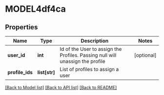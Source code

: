 # MODEL4df4ca

## Properties
Name | Type | Description | Notes
------------ | ------------- | ------------- | -------------
**user_id** | **int** | Id of the User to assign the Profiles. Passing null will unassign the profile | [optional] 
**profile_ids** | **list[str]** | List of profiles to assign a user | 

[[Back to Model list]](../README.md#documentation-for-models) [[Back to API list]](../README.md#documentation-for-api-endpoints) [[Back to README]](../README.md)


